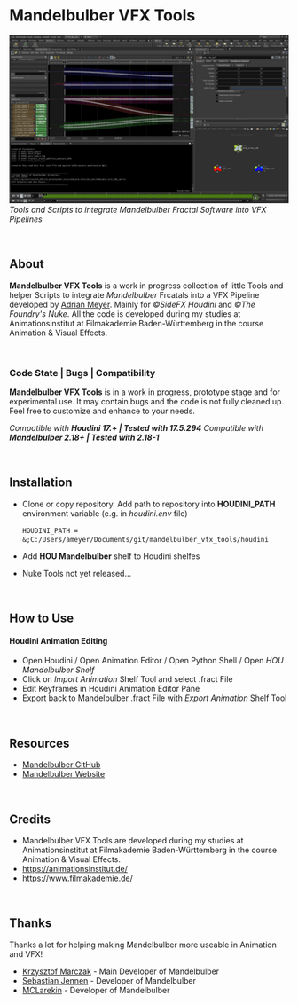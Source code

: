 Mandelbulber VFX Tools
==========================
![Mandelbulber VFX Tools banner image](img/hou_screenshot.jpg)
*Tools and Scripts to integrate Mandelbulber Fractal Software into VFX Pipelines*

<br>

## About
**Mandelbulber VFX Tools** is a work in progress collection of little Tools and helper Scripts to integrate *Mandelbulber* Frcatals into a VFX Pipeline developed by [Adrian Meyer](https://github.com/MeyerAdrian).
Mainly for *©SideFX Houdini* and *©The Foundry's Nuke*.
All the code is developed during my studies at Animationsinstitut at Filmakademie Baden-Württemberg in the course Animation & Visual Effects.

<br>

### Code State | Bugs | Compatibility
**Mandelbulber VFX Tools** is in a work in progress, prototype stage and for experimental use.
It may contain bugs and the code is not fully cleaned up. Feel free to customize and enhance to your needs.

*Compatible with **Houdini 17.+ | Tested with 17.5.294***
*Compatible with **Mandelbulber 2.18+ | Tested with 2.18-1***

<br>

## Installation
* Clone or copy repository. Add path to repository into **HOUDINI_PATH** environment variable (e.g. in *houdini.env* file)
    ```
    HOUDINI_PATH = &;C:/Users/ameyer/Documents/git/mandelbulber_vfx_tools/houdini
    ```
* Add **HOU Mandelbulber** shelf to Houdini shelfes

* Nuke Tools not yet released...

<br>

## How to Use
#### Houdini Animation Editing
* Open Houdini / Open Animation Editor / Open Python Shell / Open *HOU Mandelbulber Shelf*
* Click on *Import Animation* Shelf Tool and select .fract File
* Edit Keyframes in Houdini Animation Editor Pane
* Export back to Mandelbulber .fract File with *Export Animation* Shelf Tool

<br>

## Resources
* [Mandelbulber GitHub](https://github.com/buddhi1980/mandelbulber2)
* [Mandelbulber Website](https://www.mandelbulber.com/)

<br>

## Credits
* Mandelbulber VFX Tools are developed during my studies at Animationsinstitut at Filmakademie Baden-Württemberg in the course Animation & Visual Effects.
* https://animationsinstitut.de/
* https://www.filmakademie.de/

<br>

## Thanks
Thanks a lot for helping making Mandelbulber more useable in Animation and VFX!
* [Krzysztof Marczak](https://github.com/buddhi1980) - Main Developer of Mandelbulber
* [Sebastian Jennen](https://github.com/buddhi1980) - Developer of Mandelbulber
* [MCLarekin](https://github.com/mclarekin) - Developer of Mandelbulber

<br>
